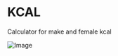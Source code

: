 # KCAL
Calculator for make and female kcal

![Image](https://github.com/user-attachments/assets/da5578e6-9d8d-47d6-9700-e02670e22801)

